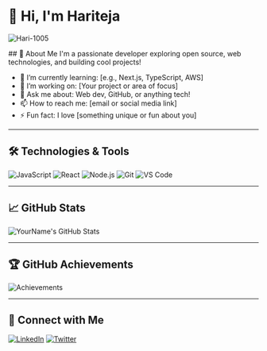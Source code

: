 # 👋 Hi, I'm Hariteja
<p align="left"> <img src="https://komarev.com/ghpvc/?username=Hari-1005&label=Profile%20views&color=0e75b6&style=flat" alt="Hari-1005" /> </p>
## 🚀 About Me
I'm a passionate developer exploring open source, web technologies, and building cool projects!

- 🌱 I’m currently learning: [e.g., Next.js, TypeScript, AWS]
- 🔭 I’m working on: [Your project or area of focus]
- 💬 Ask me about: Web dev, GitHub, or anything tech!
- 📫 How to reach me: [email or social media link]
- ⚡ Fun fact: I love [something unique or fun about you]

---

## 🛠️ Technologies & Tools

![JavaScript](https://img.shields.io/badge/-JavaScript-black?style=flat-square&logo=javascript)
![React](https://img.shields.io/badge/-React-black?style=flat-square&logo=react)
![Node.js](https://img.shields.io/badge/-Node.js-black?style=flat-square&logo=node.js)
![Git](https://img.shields.io/badge/-Git-black?style=flat-square&logo=git)
![VS Code](https://img.shields.io/badge/-VS_Code-black?style=flat-square&logo=visual-studio-code)

---

## 📈 GitHub Stats

![YourName's GitHub Stats](https://github-readme-stats.vercel.app/api?username=Hari-1005&show_icons=true&theme=radical)

---

## 🏆 GitHub Achievements

![Achievements](https://github-profile-trophy.vercel.app/?username=Hari-1005&theme=darkhub&no-bg=true)

---

## 🔗 Connect with Me

[![LinkedIn](https://img.shields.io/badge/-LinkedIn-blue?style=flat-square&logo=linkedin)](https://linkedin.com/in/haritejakasani)
[![Twitter](https://img.shields.io/badge/-Twitter-blue?style=flat-square&logo=twitter)](https://twitter.com/yourhandle)


<!--
**Hari-1005/Hari-1005** is a ✨ _special_ ✨ repository because its `README.md` (this file) appears on your GitHub profile.

Here are some ideas to get you started:

- 🔭 I’m currently working on ...
- 🌱 I’m currently learning ...
- 👯 I’m looking to collaborate on ...
- 🤔 I’m looking for help with ...
- 💬 Ask me about ...
- 📫 How to reach me: ...
- 😄 Pronouns: ...
- ⚡ Fun fact: ...
-->
